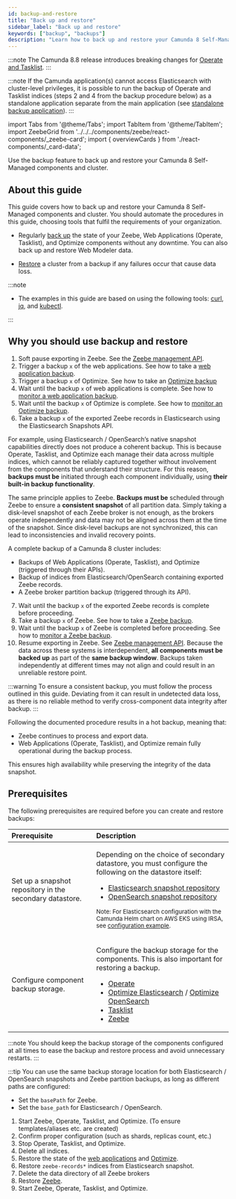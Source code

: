 ```yaml
---
id: backup-and-restore
title: "Back up and restore"
sidebar_label: "Back up and restore"
keywords: ["backup", "backups"]
description: "Learn how to back up and restore your Camunda 8 Self-Managed components."
---
```


:::note
The Camunda 8.8 release introduces breaking changes for [Operate and Tasklist](./webapps-backup.md).
:::

:::note
If the Camunda application(s) cannot access Elasticsearch with cluster-level privileges, it is possible to run the backup of Operate and Tasklist indices (steps 2 and 4 from the backup procedure below) as a standalone application separate from the main application (see [standalone backup application](/self-managed/concepts/elasticsearch-without-cluster-privileges.md#standalone-backup-application)).
:::

import Tabs from '@theme/Tabs';
import TabItem from '@theme/TabItem';
import ZeebeGrid from '../../../components/zeebe/react-components/\_zeebe-card';
import { overviewCards } from './react-components/\_card-data';

Use the backup feature to back up and restore your Camunda 8 Self-Managed components and cluster.

## About this guide

This guide covers how to back up and restore your Camunda 8 Self-Managed components and cluster. You should automate the procedures in this guide, choosing tools that fulfil the requirements of your organization.

- Regularly [back up](./backup.md) the state of your Zeebe, Web Applications (Operate, Tasklist), and Optimize components without any downtime. You can also back up and restore Web Modeler data.

- [Restore](./restore.md) a cluster from a backup if any failures occur that cause data loss.

<ZeebeGrid zeebe={overviewCards} />

:::note

- The examples in this guide are based on using the following tools: [curl](https://curl.se/), [jq](https://jqlang.org/), and [kubectl](https://kubernetes.io/de/docs/reference/kubectl/).

:::

## Why you should use backup and restore

1. Soft pause exporting in Zeebe. See the [Zeebe management API](/self-managed/components/orchestration-cluster/zeebe/operations/management-api.md).
2. Trigger a backup `x` of the web applications. See how to take a [web application backup](./webapps-backup.md).
3. Trigger a backup `x` of Optimize. See how to take an [Optimize backup](./optimize-backup.md)
4. Wait until the backup `x` of web applications is complete. See how to [monitor a web application backup](./webapps-backup.md).
5. Wait until the backup `x` of Optimize is complete. See how to [monitor an Optimize backup](./optimize-backup.md).
6. Take a backup `x` of the exported Zeebe records in Elasticsearch using the Elasticsearch Snapshots API.

For example, using Elasticsearch / OpenSearch’s native snapshot capabilities directly does not produce a coherent backup. This is because Operate, Tasklist, and Optimize each manage their data across multiple indices, which cannot be reliably captured together without involvement from the components that understand their structure. For this reason, **backups must be** initiated through each component individually, using **their built-in backup functionality**.

The same principle applies to Zeebe. **Backups must be** scheduled through Zeebe to ensure a **consistent snapshot** of all partition data. Simply taking a disk-level snapshot of each Zeebe broker is not enough, as the brokers operate independently and data may not be aligned across them at the time of the snapshot. Since disk-level backups are not synchronized, this can lead to inconsistencies and invalid recovery points.

A complete backup of a Camunda 8 cluster includes:

- Backups of Web Applications (Operate, Tasklist), and Optimize (triggered through their APIs).
- Backup of indices from Elasticsearch/OpenSearch containing exported Zeebe records.
- A Zeebe broker partition backup (triggered through its API).

7. Wait until the backup `x` of the exported Zeebe records is complete before proceeding.
8. Take a backup `x` of Zeebe. See how to take a [Zeebe backup](./zeebe-backup-and-restore.md).
9. Wait until the backup `x` of Zeebe is completed before proceeding. See how to [monitor a Zeebe backup](./zeebe-backup-and-restore.md).
10. Resume exporting in Zeebe. See [Zeebe management API](/self-managed/components/orchestration-cluster/zeebe/operations/management-api.md).
    Because the data across these systems is interdependent, **all components must be backed up** as part of the **same backup window**. Backups taken independently at different times may not align and could result in an unreliable restore point.

:::warning
To ensure a consistent backup, you must follow the process outlined in this guide. Deviating from it can result in undetected data loss, as there is no reliable method to verify cross-component data integrity after backup.
:::

Following the documented procedure results in a hot backup, meaning that:

- Zeebe continues to process and export data.
- Web Applications (Operate, Tasklist), and Optimize remain fully operational during the backup process.

This ensures high availability while preserving the integrity of the data snapshot.

## Prerequisites

The following prerequisites are required before you can create and restore backups:

| Prerequisite                                             | Description                                                                                                                                                                                                                                                                                                                                                                                                                                                                                                                                                                                                                                                                                                                                                     |
| :------------------------------------------------------- | :-------------------------------------------------------------------------------------------------------------------------------------------------------------------------------------------------------------------------------------------------------------------------------------------------------------------------------------------------------------------------------------------------------------------------------------------------------------------------------------------------------------------------------------------------------------------------------------------------------------------------------------------------------------------------------------------------------------------------------------------------------------- |
| Set up a snapshot repository in the secondary datastore. | <p>Depending on the choice of secondary datastore, you must configure the following on the datastore itself:</p><p><ul><li>[Elasticsearch snapshot repository](https://www.elastic.co/docs/deploy-manage/tools/snapshot-and-restore/manage-snapshot-repositories)</li><li>[OpenSearch snapshot repository](https://docs.opensearch.org/docs/latest/tuning-your-cluster/availability-and-recovery/snapshots/snapshot-restore/)</li></ul></p><p><small>Note: For Elasticsearch configuration with the Camunda Helm chart on AWS EKS using IRSA, see [configuration example](/self-managed/installation-methods/helm/cloud-providers/amazon/amazon-eks/irsa.md#backup-related).</small></p>                                                                        |
| Configure component backup storage.                      | <p>Configure the backup storage for the components. This is also important for restoring a backup.</p><p><ul><li>[Operate](../../../self-managed/components/orchestration-cluster/operate/operate-configuration.md#backups)</li><li>[Optimize Elasticsearch](../../../self-managed/components/optimize/configuration/system-configuration.md#elasticsearch-backup-settings) / [Optimize OpenSearch](../../components/optimize/configuration/system-configuration.md#opensearch-backup-settings)</li><li>[Tasklist](../../../self-managed/components/orchestration-cluster/tasklist/tasklist-configuration.md#backups)</li><li>[Zeebe](../../../self-managed/components/orchestration-cluster/zeebe/configuration/broker.md#zeebebrokerdatabackup)</li></ul></p> |

:::note
You should keep the backup storage of the components configured at all times to ease the backup and restore process and avoid unnecessary restarts.
:::

:::tip
You can use the same backup storage location for both Elasticsearch / OpenSearch snapshots and Zeebe partition backups, as long as different paths are configured:

- Set the `basePath` for Zeebe.
- Set the `base_path` for Elasticsearch / OpenSearch.

1. Start Zeebe, Operate, Tasklist, and Optimize. (To ensure templates/aliases etc. are created)
2. Confirm proper configuration (such as shards, replicas count, etc.)
3. Stop Operate, Tasklist, and Optimize.
4. Delete all indices.
5. Restore the state of the [web applications](./webapps-backup.md) and [Optimize](./optimize-backup.md).
6. Restore `zeebe-records*` indices from Elasticsearch snapshot.
7. Delete the data directory of all Zeebe brokers
8. Restore [Zeebe](./zeebe-backup-and-restore.md).
9. Start Zeebe, Operate, Tasklist, and Optimize.

